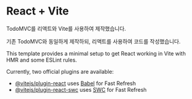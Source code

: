 # React + Vite

TodoMVC를 리액트와 Vite를 사용하여 제작했습니다.

기존 TodoMVC와 동일하게 제작하되, 리액트를 사용하여 코드를 작성했습니다.

This template provides a minimal setup to get React working in Vite with HMR and some ESLint rules.

Currently, two official plugins are available:

- [@vitejs/plugin-react](https://github.com/vitejs/vite-plugin-react/blob/main/packages/plugin-react/README.md) uses [Babel](https://babeljs.io/) for Fast Refresh
- [@vitejs/plugin-react-swc](https://github.com/vitejs/vite-plugin-react-swc) uses [SWC](https://swc.rs/) for Fast Refresh
